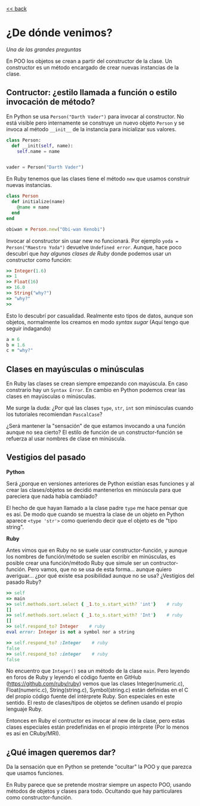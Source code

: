[<< back](README.md)

# ¿De dónde venimos?

_Una de las grandes preguntas_

En POO los objetos se crean a partir del constructor de la clase. Un constructor es un método encargado de crear nuevas instancias de la clase.

## Contructor: ¿estilo llamada a función o estilo invocación de método?

En Python se usa `Person("Darth Vader")` para invocar al constructor. No está visible pero internamente se construye un nuevo objeto `Person` y se invoca al método `__init__` de la instancia para inicializar sus valores.

```python
class Person:
  def __init(self, name):
    self.name = name


vader = Person("Darth Vader")
```

En Ruby tenemos que las clases tiene el método `new` que usamos construir nuevas instancias.

```ruby
class Person
  def initialize(name)
    @name = name
  end
end

obiwan = Person.new("Obi-wan Kenobi")
```

Invocar al constructor sin usar new no funcionará. Por ejemplo `yoda = Person("Maestro Yoda")` devuelve `Undefined error`. Aunque, hace poco descubrí que _hay algunas clases de Ruby_ donde podemos usar un constructor como función:

```ruby
>> Integer(1.6)
=> 1
>> Float(16)
=> 16.0
>> String("why?")
=> "why?"
>>
```

Esto lo descubrí por casualidad. Realmente esto tipos de datos, aunque son objetos, normalmente los creamos en modo _syntax sugar_ (Aquí tengo que seguir indagando)

```ruby
a = 6
b = 1.6
c = "why?"
```

## Clases en mayúsculas o minúsculas

En Ruby las clases se crean siempre empezando con mayúscula. En caso constrario hay un `Syntax Error`. En cambio en Python podemos crear las clases en mayúsculas o minúsculas.

Me surge la duda: ¿Por qué las clases `type`, `str`, `int` son minúsculas cuando los tutoriales recomiendan `PascalCase`?

¿Será mantener la "sensación" de que estamos invocando a una función aunque no sea cierto? El estilo de función de un constructor-función se refuerza al usar nombres de clase en minúscula.

## Vestigios del pasado

**Python**

Será ¿porque en versiones anteriores de Python existían esas funciones y al crear las clases/objetos se decidió mantenerlos en minúscula para que pareciera que nada había cambiado?

El hecho de que hayan llamado a la clase padre `type` me hace pensar que es así. De modo que cuando se muestra la clase de un objeto en Python aparece `<type 'str'>` como queriendo decir que el objeto es de "tipo string".

**Ruby**

Antes vimos que en Ruby no se suele usar constructor-función, y aunque los nombres de función/método se suelen escribir en minúsculas, es posible crear una función/método Ruby que simule ser un contructor-función. Pero vamos, que no se usa de esta forma... aunque quiero averiguar... ¿por qué existe esa posibilidad aunque no se usa? ¿Vestigios del pasado Ruby?

```ruby
>> self
=> main
>> self.methods.sort.select { _1.to_s.start_with? 'int'}    # ruby
[]
>> self.methods.sort.select { _1.to_s.start_with? 'Int'}    # ruby
[]
>> self.respond_to? Integer    # ruby
eval error: Integer is not a symbol nor a string

>> self.respond_to? :Integer    # ruby
false
>> self.respond_to? :integer    # ruby
false
```

No encuentro que `Integer()` sea un método de la clase `main`. Pero leyendo en foros de Ruby y leyendo el código fuente en GitHub (https://github.com/ruby/ruby) vemos que las clases Integer(numeric.c), Float(numeric.c), String(string.c), Symbol(string.c) están definidas en el C del propio código fuente del intérprete Ruby. Son especiales en este sentido. El resto de clases/tipos de objetos se definen usando el propio lenguaje Ruby.

Entonces en Ruby el contructor es invocar al new de la clase, pero estas clases especiales están predefinidas en el propio intérprete (Por lo menos es así en CRuby/MRI).

## ¿Qué imagen queremos dar?

Da la sensación que en Python se pretende "ocultar" la POO y que parezca que usamos funciones.

En Ruby parece que se pretende mostrar siempre un aspecto POO, usando métodos de objetos y clases para todo. Ocultando que hay particulares como constructor-función.
